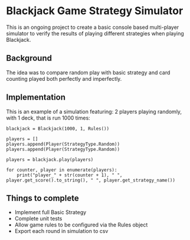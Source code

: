 # Blackjack Game Strategy Simulator

This is an ongoing project to create a basic console based multi-player simulator to verify the results of playing different strategies when playing Blackjack.


## Background

The idea was to compare random play with basic strategy and card counting played both perfectly and imperfectly.


## Implementation

This is an example of a simulation featuring: 2 players playing randomly, with 1 deck, that is run 1000 times:

    blackjack = Blackjack(1000, 1, Rules())

    players = []
    players.append(Player(StrategyType.Random))
    players.append(Player(StrategyType.Random))

    players = blackjack.play(players)

    for counter, player in enumerate(players):
        print("player_" + str(counter + 1), " ", player.get_score().to_string(), " ", player.get_strategy_name())


## Things to complete

- Implement full Basic Strategy 
- Complete unit tests
- Allow game rules to be configured via the Rules object
- Export each round in simulation to csv
